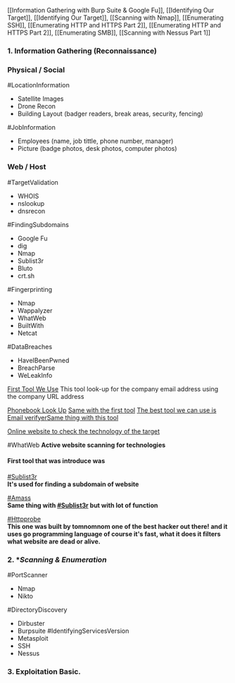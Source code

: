 [[Information Gathering with Burp Suite & Google Fu]], [[Identifying Our Target]], [[Identifying Our Target]], [[Scanning with Nmap]], [[Enumerating SSH]], [[Enumerating HTTP and HTTPS Part 2]], [[Enumerating HTTP and HTTPS Part 2]], [[Enumerating SMB]], [[Scanning with Nessus Part 1]]

### 1. **Information Gathering** (Reconnaissance)
 ### Physical / Social

#LocationInformation                    
- Satellite Images
- Drone Recon
- Building Layout (badger readers, break areas, security, fencing)

#JobInformation
- Employees (name, job tittle, phone number, manager)
- Picture (badge photos, desk photos, computer photos)

### Web / Host

#TargetValidation 
- WHOIS
- nslookup
- dnsrecon

#FindingSubdomains
- Google Fu
- dig
- Nmap
- Sublist3r
- Bluto
- crt.sh

#Fingerprinting
- Nmap
- Wappalyzer
- WhatWeb
- BuiltWith
- Netcat

#DataBreaches
- HaveIBeenPwned
- BreachParse
- WeLeakInfo

[First Tool We Use](https://hunter.io/)
This tool look-up for the company email address using the company URL address

[Phonebook Look Up](https://phonebook.cz/)
[Same with the first tool](https://www.voilanorbert.com/)
[The best tool we can use is ](https://clearbit.com/)
[Email verifyer](https://tools.emailhippo.com/)[Same thing with this tool](https://email-checker.net/)

[Online website to check the technology of the target](https://builtwith.com)

#WhatWeb
**Active website scanning for technologies**

#### First tool that was introduce was

[#Sublist3r](app://obsidian.md/index.html#Sublist3r)  
**It's used for finding a subdomain of website**

[#Amass](app://obsidian.md/index.html#Amass)  
**Same thing with [#Sublist3r](app://obsidian.md/index.html#Sublist3r) but with lot of function**

[#Httpprobe](app://obsidian.md/index.html#Httpprobe)  
**This one was built by tomnomnom one of the best hacker out there! and it uses go programming language of course it's fast, what it does it filters what website are dead or alive.**

### 2. **Scanning & Enumeration*

#PortScanner
- Nmap
- Nikto

#DirectoryDiscovery
- Dirbuster
- Burpsuite
#IdentifyingServicesVersion
- Metasploit
- SSH
- Nessus
### 3. Exploitation Basic.
#